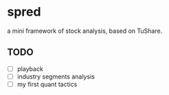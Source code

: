 # spred
a mini framework of stock analysis, based on TuShare.

## TODO
- [ ] playback
- [ ] industry segments analysis
- [ ] my first quant tactics
